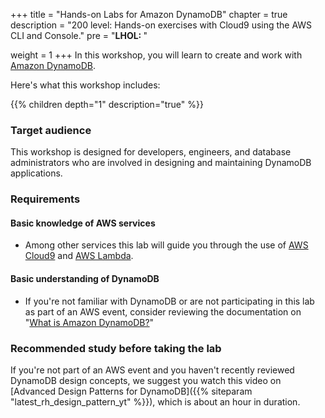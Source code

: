 +++
title = "Hands-on Labs for Amazon DynamoDB"
chapter = true
description = "200 level: Hands-on exercises with Cloud9 using the AWS CLI and Console."
pre = "<b>LHOL: </b>"

weight = 1
+++
In this workshop, you will learn to create and work with [Amazon DynamoDB](https://docs.aws.amazon.com/amazondynamodb/latest/developerguide/Introduction.html).

Here's what this workshop includes:

{{% children depth="1" description="true" %}}

### Target audience

This workshop is designed for developers, engineers, and database administrators who are involved in designing and maintaining DynamoDB applications.

### Requirements
#### Basic knowledge of AWS services
- Among other services this lab will guide you through the use of [AWS Cloud9](https://aws.amazon.com/cloud9/) and [AWS Lambda](https://aws.amazon.com/lambda/).

#### Basic understanding of DynamoDB
- If you're not familiar with DynamoDB or are not participating in this lab as part of an AWS event, consider reviewing the documentation on "[What is Amazon DynamoDB?](https://docs.aws.amazon.com/amazondynamodb/latest/developerguide/Introduction.html)"

### Recommended study before taking the lab

If you're not part of an AWS event and you haven't recently reviewed DynamoDB design concepts, we suggest you watch this video on [Advanced Design Patterns for DynamoDB]({{% siteparam "latest_rh_design_pattern_yt" %}}), which is about an hour in duration.
